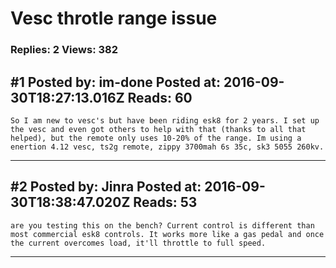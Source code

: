 # Vesc throtle range issue

### Replies: 2 Views: 382

## \#1 Posted by: im-done Posted at: 2016-09-30T18:27:13.016Z Reads: 60

```
So I am new to vesc's but have been riding esk8 for 2 years. I set up the vesc and even got others to help with that (thanks to all that helped), but the remote only uses 10-20% of the range. Im using a enertion 4.12 vesc, ts2g remote, zippy 3700mah 6s 35c, sk3 5055 260kv.
```

---
## \#2 Posted by: Jinra Posted at: 2016-09-30T18:38:47.020Z Reads: 53

```
are you testing this on the bench? Current control is different than most commercial esk8 controls. It works more like a gas pedal and once the current overcomes load, it'll throttle to full speed.
```

---

